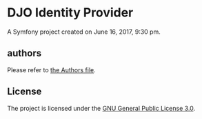 # DJO Identity Provider

A Symfony project created on June 16, 2017, 9:30 pm.

## authors

Please refer to [the Authors file][authors].

## License

The project is licensed under the [GNU General Public License 3.0][license].

[license]: LICENSE.md
[authors]: AUTHORS.md
